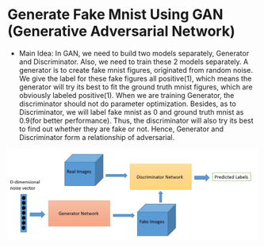 # Generate Fake Mnist Using GAN (Generative Adversarial Network)

* Main Idea: 
In GAN, we need to build two models separately, Generator and Discriminator. Also, we need to train these 2 models separately. A generator is to create fake mnist figures, originated from random noise. We give the label for these fake figures all positive(1), which means the generator will try its best to fit the ground truth mnist figures, which are obviously labeled positive(1). When we are training Generator, the discriminator should not do parameter optimization. Besides, as to Discriminator, we will label fake mnist as 0 and ground truth mnist as 0.9(for better performance). Thus, the discriminator will also try its best to find out whether they are fake or not. Hence, Generator and Discriminator form a relationship of adversarial.

![](https://github.com/GZYNus/Computer-Vision-Project/blob/master/Project%204:%20Generate%20Fake%20Mnist%20Using%20GAN/GAN.jpg)
